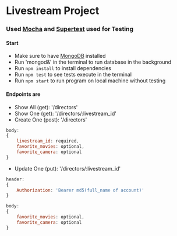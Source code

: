 # Livestream Project

### Used [Mocha](https://github.com/visionmedia/mocha) and [Supertest](https://github.com/visionmedia/supertest) used for Testing

#### Start

* Make sure to have [MongoDB](http://www.mongodb.org/downloads) installed
* Run 'mongod&' in the terminal to run database in the background
* Run `npm install` to install dependencies
* Run `npm test` to see tests execute in the terminal
* Run `npm start` to run program on local machine without testing

#### Endpoints are

* Show All (get): '/directors'
* Show One (get): '/directors/:livestream_id'
* Create One (post): '/directors'
```javascript
body:
{
	livestream_id: required,
	favorite_movies: optional,
	favorite_camera: optional
}
```
* Update One (put): '/directors/:livestream_id'
```javascript
header:
{
	Authorization: 'Bearer md5(full_name of account)'
}

body:
{	
	favorite_movies: optional,
	favorite_camera: optional
}
```